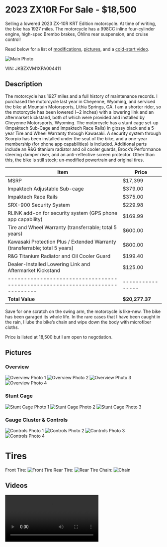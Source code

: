 # 2023 ZX10R For Sale - $18,500

Selling a lowered 2023 ZX-10R KRT Edition motorcycle. At time of writing, the bike has 1927 miles. The motorcycle has a 998CC inline four-cylinder engine, high-spec Brembo brakes, Ohlins rear suspension, and cruise control!

Read below for a list of [modifications](#description), [pictures](#pictures), and a [cold-start video](#videos).

![Main Photo](/138.preview.jpg)

VIN: JKBZXVM1XPA004411

## Description

The motorcycle has 1927 miles and a full history of maintenance records. I purchased the motorcycle last year in Cheyenne, Wyoming, and serviced the bike at Mountain Motorsports, Lithia Springs, GA. I am a shorter rider, so the motorcycle has been lowered (~2 inches) with a lowering link and an aftermarket kickstand, both of which were provided and installed by Cheyenne Motorsports, Wyoming. The motorcycle has a stunt cage set-up (Impaktech Sub-Cage and Impaktech Race Rails) in glossy black and a 5-year Tire and Wheel Warranty through Kawasaki. A security system through Scorpio has been installed under the seat of the bike, and a one-year membership (for phone app capabilities) is included. Additional parts include an R&G titanium radiator and oil cooler guards, Brock’s Performance steering damper riser, and an anti-reflective screen protector. Other than this, the bike is still stock; un-modified powertrain and original tires.

| Item                                                                        | Price          |
|-----------------------------------------------------------------------------|----------------|
| MSRP                                                                        | $17,399        |
| Impaktech Adjustable Sub-cage                                               | $379.00        |
| Impaktech Race Rails                                                        | $375.00        |
| SRX-900 Security System                                                     | $229.98        |
| RLINK add-on for security system (GPS phone app capability)                 | $169.99        |
| Tire and Wheel Warranty (transferrable; total 5 years)                      | $600.00        |
| Kawasaki Protection Plus / Extended Warranty (transferrable; total 5 years) | $800.00        |
| R&G Titanium Radiator and Oil Cooler Guard                                  | $199.40        |
| Dealer-Installed Lowering Link and Aftermarket Kickstand                    | $125.00        |
|-----------------------------------------------------------------------------|----------------|
| **Total Value**                                                             | **$20,277.37** |

Save for one scratch on the swing arm, the motorcycle is like-new. The bike has been garaged its whole life. In the rare cases that I have been caught in the rain, I lube the bike’s chain and wipe down the body with microfiber cloths. 

Price is listed at 18,500 but I am open to negotiation. 

## Pictures

### Overview
![Overview Photo 1](/138.preview.jpg)
![Overview Photo 2](/135.preview.jpg)
![Overview Photo 3](/134.preview.jpg)
![Overview Photo 4](/133.preview.jpg)

### Stunt Cage
![Stunt Cage Photo 1](/1672.preview.jpg)
![Stunt Cage Photo 2](/1681.preview.jpg)
![Stunt Cage Photo 3](/1678.preview.jpg)

### Gauge Cluster & Controls
![Controls Photo 1](/1668.preview.jpg)
![Controls Photo 2](/1675.preview.jpg)
![Controls Photo 3](/1670.preview.jpg)
![Controls Photo 4](/1671.preview.jpg)

# Tires
Front Tire:
![Front Tire](/1673.preview.jpg)
Rear Tire:
![Rear Tire](/1682.preview.jpg)
Chain:
![Chain](/1683.preview.jpg)

## Videos

![Cold Start Video](/20240203_183603.mp4)
